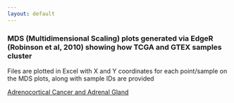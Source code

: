 ```yaml
---
layout: default
---
```


### MDS (Multidimensional Scaling) plots generated via EdgeR (Robinson et al, 2010) showing how TCGA and GTEX samples cluster

Files are plotted in Excel with X and Y coordinates for each point/sample on the MDS plots, along with sample IDs are provided

[Adrenocortical Cancer and Adrenal Gland](https://drive.google.com/open?id=0ByccgsfmD86PMUh1TjVPR2tuZjQ) 
